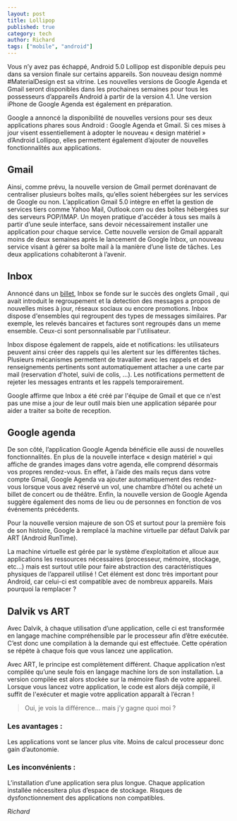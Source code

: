 ```yaml
---
layout: post
title: Lollipop
published: true
category: tech
author: Richard
tags: ["mobile", "android"]
---
```


Vous n’y avez pas échappé, Android 5.0 Lollipop est disponible depuis peu dans sa version finale sur certains appareils. Son nouveau design nommé #MaterialDesign  est sa vitrine. Les nouvelles versions de Google Agenda et Gmail seront disponibles dans les prochaines semaines pour tous les possesseurs d’appareils Android à partir de la version 4.1. Une version iPhone de Google Agenda est également en préparation.

Google a annoncé la disponibilité de nouvelles versions pour ses deux applications phares sous Android : Google Agenda et Gmail. Si ces mises à jour visent essentiellement à adopter le nouveau « design matériel » d’Android Lollipop, elles permettent également d’ajouter de nouvelles fonctionnalités aux applications.

## Gmail

Ainsi, comme prévu, la nouvelle version de Gmail permet dorénavant de centraliser plusieurs boîtes mails, qu’elles soient hébergées sur les services de Google ou non. L’application Gmail 5.0 intègre en effet la gestion de services tiers comme Yahoo Mail, Outlook.com ou des boîtes hébergées sur des serveurs POP/IMAP. Un moyen pratique d'accéder à tous ses mails à partir d’une seule interface, sans devoir nécessairement installer une application pour chaque service. Cette nouvelle version de Gmail apparaît moins de deux semaines après le lancement de Google Inbox, un nouveau service visant à gérer sa boîte mail à la manière d’une liste de tâches. Les deux applications cohabiteront à l’avenir.

## Inbox

Annoncé dans un [billet](http://gmailblog.blogspot.ch/2014/10/an-inbox-that-works-for-you.html), Inbox se fonde sur le succès des onglets Gmail , qui avait introduit le regroupement et la detection des messages a propos de nouvelles mises à jour, réseaux sociaux ou encore promotions. Inbox dispose d'ensembles qui regroupent des types de messages similaires. Par exemple, les relevés bancaires et factures sont regroupés dans un meme ensemble. Ceux-ci sont personnalisable par l'utilisateur.

Inbox dispose également de rappels, aide et notifications: les utilisateurs peuvent ainsi créer des rappels qui les alertent sur les différentes tâches. Plusieurs mécanismes permettent de travailler avec les rappels et des renseignements pertinents sont automatiquement attacher a une carte par  mail (reservation d'hotel, suivi de colis, ...). Les notifications permettent de rejeter les messages entrants et les rappels temporairement.

Google affirme que Inbox a été créé par l'équipe de Gmail et que ce n'est pas une mise a jour de leur outil mais bien une application séparée pour aider a traiter sa boite de reception.

## Google agenda

De son côté, l’application Google Agenda bénéficie elle aussi de nouvelles fonctionnalités. En plus de la nouvelle interface « design matériel » qui affiche de grandes images dans votre agenda, elle comprend désormais vos propres rendez-vous. En effet, à l’aide des mails reçus dans votre compte Gmail, Google Agenda va ajouter automatiquement des rendez-vous lorsque vous avez réservé un vol, une chambre d’hôtel ou acheté un billet de concert ou de théâtre. Enfin, la nouvelle version de Google Agenda suggère également des noms de lieu ou de personnes en fonction de vos événements précédents.

Pour la nouvelle version majeure de son OS et surtout pour la première fois de son histoire, Google à remplacé la machine virtuelle par défaut Dalvik par ART (Android RunTime).

La machine virtuelle est gérée par le système d’exploitation et alloue aux applications les ressources nécessaires (processeur, mémoire, stockage, etc...) mais est surtout utile pour faire abstraction des caractéristiques physiques de l’appareil utilisé ! Cet élément est donc très important pour Android, car celui-ci est compatible avec de nombreux appareils. Mais pourquoi la remplacer ?

## Dalvik vs ART

Avec Dalvik, à chaque utilisation d’une application, celle ci est transformée en langage machine compréhensible par le processeur afin d’être exécutée. C’est donc une compilation à la demande qui est effectuée. Cette opération se répète à chaque fois que vous lancez une application.

Avec ART, le principe est complètement différent. Chaque application n’est compilée qu’une seule fois en langage machine lors de son installation. La version compilée est alors stockée sur la mémoire flash de votre appareil. Lorsque vous lancez votre application, le code est alors déjà compilé, il suffit de l'exécuter et magie votre application apparaît à l’écran !

> Oui, je vois la différence... mais j’y gagne quoi moi ?

### Les avantages :
Les applications vont se lancer plus vite.
Moins de calcul processeur donc gain d’autonomie.

### Les inconvénients :
L’installation d’une application sera plus longue.
Chaque application installée nécessitera plus d’espace de stockage.
Risques de dysfonctionnement des applications non compatibles.

*Richard*